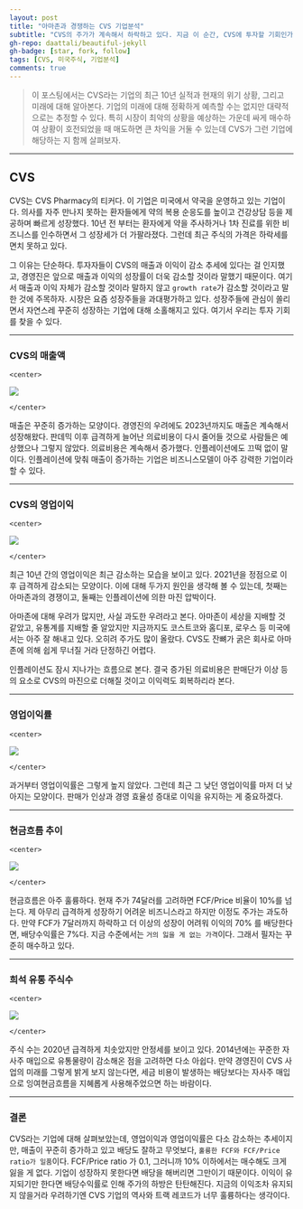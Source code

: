 ```yaml
---
layout: post
title: "아마존과 경쟁하는 CVS 기업분석"
subtitle: "CVS의 주가가 계속해서 하락하고 있다. 지금 이 순간, CVS에 투자할 기회인가?"
gh-repo: daattali/beautiful-jekyll
gh-badge: [star, fork, follow]
tags: [CVS, 미국주식, 기업분석]
comments: true
---
```


> 이 포스팅에서는 CVS라는 기업의 최근 10년 실적과 현재의 위기 상황,
> 그리고 미래에 대해 알아본다. 기업의 미래에 대해 정확하게 예측할 수는
> 없지만 대략적으로는 추정할 수 있다. 특히 시장이 최악의 상황을 예상하는
> 가운데 싸게 매수하여 상황이 호전되었을 때 매도하면 큰 차익을 거둘 수
> 있는데 CVS가 그런 기업에 해당하는 지 함께 살펴보자.

------------------------------------------------------------------------

## CVS

CVS는 CVS Pharmacy의 티커다. 이 기업은 미국에서 약국을 운영하고 있는
기업이다. 의사를 자주 만나지 못하는 환자들에게 약의 복용 순응도를 높이고
건강상담 등을 제공하며 빠르게 성장했다. 10년 전 부터는 환자에게 약을
주사하거나 1차 진료를 위한 비즈니스를 인수하면서 그 성장세가 더
가팔라졌다. 그런데 최근 주식의 가격은 하락세를 면치 못하고 있다.

그 이유는 단순하다. 투자자들이 CVS의 매출과 이익이 감소 추세에 있다는 걸
인지했고, 경영진은 앞으로 매출과 이익의 성장률이 더욱 감소할 것이라
말했기 때문이다. 여기서 매출과 이익 자체가 감소할 것이라 말하지 않고
`growth rate`가 감소할 것이라고 말한 것에 주목하자. 시장은 요즘
성장주들을 과대평가하고 있다. 성장주들에 관심이 쏠리면서 자연스레 꾸준히
성장하는 기업에 대해 소홀해지고 있다. 여기서 우리는 투자 기회를 찾을 수
있다.

------------------------------------------------------------------------

### CVS의 매출액

```{=html}
<center>
```
![](https://brighter0630.github.io/_posts/2023-08-12-아마존과-경쟁하는-CVS-기업분석_files/figure-markdown_mmd/unnamed-chunk-1-1.png)
```{=html}
</center>
```
매출은 꾸준히 증가하는 모양이다. 경영진의 우려에도 2023년까지도 매출은
계속해서 성장해왔다. 판데믹 이후 급격하게 늘어난 의료비용이 다시 줄어들
것으로 사람들은 예상했으나 그렇지 않았다. 의료비용은 계속해서 증가했다.
인플레이션에도 끄떡 없이 말이다. 인플레이션에 맞춰 매출이 증가하는
기업은 비즈니스모델이 아주 강력한 기업이라 할 수 있다.

------------------------------------------------------------------------

### CVS의 영업이익

```{=html}
<center>
```
![](https://brighter0630.github.io/_posts/2023-08-12-아마존과-경쟁하는-CVS-기업분석_files/figure-markdown_mmd/unnamed-chunk-2-1.png)
```{=html}
</center>
```
최근 10년 간의 영업이익은 최근 감소하는 모습을 보이고 있다. 2021년을
정점으로 이후 급격하게 감소되는 모양이다. 이에 대해 두가지 원인을 생각해
볼 수 있는데, 첫째는 아마존과의 경쟁이고, 둘째는 인플레이션에 의한 마진
압박이다.

아마존에 대해 우려가 많지만, 사실 과도한 우려라고 본다. 아마존이 세상을
지배할 것 같았고, 유통계를 지배할 줄 알았지만 지금까지도 코스트코와
홈디포, 로우스 등 미국에서는 아주 잘 해내고 있다. 오히려 주가도 많이
올랐다. CVS도 잔뼈가 굵은 회사로 아마존에 의해 쉽게 무너질 거라 단정하긴
어렵다.

인플레이션도 잠시 지나가는 흐름으로 본다. 결국 증가된 의료비용은
판매단가 이상 등의 요소로 CVS의 마진으로 더해질 것이고 이익력도
회복하리라 본다.

------------------------------------------------------------------------

### 영업이익률

```{=html}
<center>
```
![](https://brighter0630.github.io/_posts/2023-08-12-아마존과-경쟁하는-CVS-기업분석_files/figure-markdown_mmd/unnamed-chunk-3-1.png)
```{=html}
</center>
```
과거부터 영업이익률은 그렇게 높지 않았다. 그런데 최근 그 낮던 영업이익률
마저 더 낮아지는 모양이다. 판매가 인상과 경영 효율성 증대로 이익을
유지하는 게 중요하겠다.

------------------------------------------------------------------------

### 현금흐름 추이

```{=html}
<center>
```
![](https://brighter0630.github.io/_posts/2023-08-12-아마존과-경쟁하는-CVS-기업분석_files/figure-markdown_mmd/unnamed-chunk-4-1.png)
```{=html}
</center>
```
현금흐름은 아주 훌륭하다. 현재 주가 74달러를 고려하면 FCF/Price 비율이
10%를 넘는다. 제 아무리 급격하게 성장하기 어려운 비즈니스라고 하지만
이정도 주가는 과도하다. 만약 FCF가 7달러까지 하락하고 더 이상의 성장이
어려워 이익의 70% 를 배당한다면, 배당수익률은 7%다. 지금 수준에서는
`거의 잃을 게 없는 가격`이다. 그래서 필자는 꾸준히 매수하고 있다.

------------------------------------------------------------------------

### 희석 유통 주식수

```{=html}
<center>
```
![](https://brighter0630.github.io/_posts/2023-08-12-아마존과-경쟁하는-CVS-기업분석_files/figure-markdown_mmd/unnamed-chunk-5-1.png)
```{=html}
</center>
```
주식 수는 2020년 급격하게 치솟았지만 안정세를 보이고 있다. 2014년에는
꾸준한 자사주 매입으로 유통물량이 감소해온 점을 고려하면 다소 아쉽다.
만약 경영진이 CVS 사업의 미래를 그렇게 밝게 보지 않는다면, 세금 비용이
발생하는 배당보다는 자사주 매입으로 잉여현금흐름을 지혜롭게
사용해주었으면 하는 바람이다.

------------------------------------------------------------------------

### 결론

CVS라는 기업에 대해 살펴보았는데, 영업이익과 영업이익률은 다소 감소하는
추세이지만, 매출이 꾸준히 증가하고 있고 배당도 잘하고 무엇보다,
`훌륭한 FCF와 FCF/Price ratio가 일품`이다. FCF/Price ratio 가 0.1,
그러니까 10% 이하에서는 매수해도 크게 잃을 게 없다. 기업이 성장하지
못한다면 배당을 해버리면 그만이기 때문이다. 이익이 유지되기만 한다면
배당수익률로 인해 주가의 하방은 탄탄해진다. 지금의 이익조차 유지되지
않을거라 우려하기엔 CVS 기업의 역사와 트랙 레코드가 너무 훌륭하다는
생각이다.
